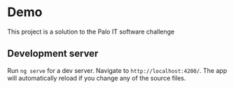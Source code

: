 # Demo

This project is a solution to the Palo IT software challenge

## Development server

Run `ng serve` for a dev server. Navigate to `http://localhost:4200/`. The app will automatically reload if you change any of the source files.
